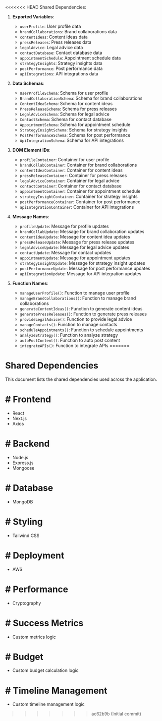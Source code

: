 <<<<<<< HEAD
Shared Dependencies:

1. **Exported Variables**: 
   - `userProfile`: User profile data
   - `brandCollaborations`: Brand collaborations data
   - `contentIdeas`: Content ideas data
   - `pressReleases`: Press releases data
   - `legalAdvice`: Legal advice data
   - `contactDatabase`: Contact database data
   - `appointmentSchedule`: Appointment schedule data
   - `strategyInsights`: Strategy insights data
   - `postPerformance`: Post performance data
   - `apiIntegrations`: API integrations data

2. **Data Schemas**: 
   - `UserProfileSchema`: Schema for user profile
   - `BrandCollaborationSchema`: Schema for brand collaborations
   - `ContentIdeaSchema`: Schema for content ideas
   - `PressReleaseSchema`: Schema for press releases
   - `LegalAdviceSchema`: Schema for legal advice
   - `ContactSchema`: Schema for contact database
   - `AppointmentSchema`: Schema for appointment schedule
   - `StrategyInsightSchema`: Schema for strategy insights
   - `PostPerformanceSchema`: Schema for post performance
   - `ApiIntegrationSchema`: Schema for API integrations

3. **DOM Element IDs**: 
   - `profileContainer`: Container for user profile
   - `brandCollabContainer`: Container for brand collaborations
   - `contentIdeaContainer`: Container for content ideas
   - `pressReleaseContainer`: Container for press releases
   - `legalAdviceContainer`: Container for legal advice
   - `contactContainer`: Container for contact database
   - `appointmentContainer`: Container for appointment schedule
   - `strategyInsightContainer`: Container for strategy insights
   - `postPerformanceContainer`: Container for post performance
   - `apiIntegrationContainer`: Container for API integrations

4. **Message Names**: 
   - `profileUpdate`: Message for profile updates
   - `brandCollabUpdate`: Message for brand collaboration updates
   - `contentIdeaUpdate`: Message for content idea updates
   - `pressReleaseUpdate`: Message for press release updates
   - `legalAdviceUpdate`: Message for legal advice updates
   - `contactUpdate`: Message for contact updates
   - `appointmentUpdate`: Message for appointment updates
   - `strategyInsightUpdate`: Message for strategy insight updates
   - `postPerformanceUpdate`: Message for post performance updates
   - `apiIntegrationUpdate`: Message for API integration updates

5. **Function Names**: 
   - `manageUserProfile()`: Function to manage user profile
   - `manageBrandCollaborations()`: Function to manage brand collaborations
   - `generateContentIdeas()`: Function to generate content ideas
   - `generatePressReleases()`: Function to generate press releases
   - `provideLegalAdvice()`: Function to provide legal advice
   - `manageContacts()`: Function to manage contacts
   - `scheduleAppointments()`: Function to schedule appointments
   - `analyzeStrategy()`: Function to analyze strategy
   - `autoPostContent()`: Function to auto post content
   - `integrateAPIs()`: Function to integrate APIs
=======
# Shared Dependencies

This document lists the shared dependencies used across the application.

# # Frontend
- React
- Next.js
- Axios

# # Backend
- Node.js
- Express.js
- Mongoose

# # Database
- MongoDB

# # Styling
- Tailwind CSS

# # Deployment
- AWS

# # Performance
- Cryptography

# # Success Metrics
- Custom metrics logic

# # Budget
- Custom budget calculation logic

# # Timeline Management
- Custom timeline management logic
>>>>>>> ac62b9b (Initial commit)
